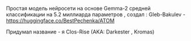 Простая модель нейросети на основе Gemma-2 средней классификации на 5.2 миллиарда параметров , создал : Gleb-Bakulev - https://huggingface.co/BestPechenka/ATOM

Придумал название - я Clos-Rise (AKA: Darkester , Kromas)
